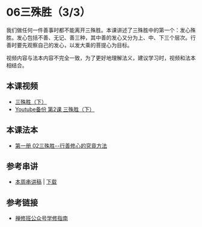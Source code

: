 # 06三殊胜（3/3）

我们做任何一件善事时都不能离开三殊胜。本课讲述了三殊胜中的第一个：发心殊胜。发心包括不善、无记、善三种，其中善的发心又分为上、中、下三个层次。行善时要先观察自己的发心，以发大乘的菩提心为目标。

视频内容与法本内容不完全一致，为了更好地理解法义，建议学习时，视频和法本相结合。

## 本课视频

* [三殊胜（下）](https://s3.ap-northeast-1.wasabisys.com/hdcx/jmy/%e6%85%a7%e7%81%af%e7%a6%85%e4%bf%ae%e8%af%be/%e6%85%a7%e7%81%af%e7%a6%85%e4%bf%ae%e8%af%be%e7%ac%ac%e4%b8%80%e5%86%8c/02-3%20%e4%b8%89%e6%ae%8a%e8%83%9c%ef%bc%88%e4%b8%8b%ef%bc%89.mp4)
* [Youtube备份 第2课 三殊胜（下）](https://www.youtube.com/watch?v=yOirFEDelrI&list=PL7aUyQTIJqAhB-EbnDWQDLmq1BJxa4CWq&index=6&ab_channel=%E6%85%A7%E7%81%AF%E5%B0%8F%E7%BB%84%E6%B8%A9%E5%93%A5%E5%8D%8E)

## 本课法本

- [第一册 02三殊胜--行善修心的究竟方法](/books/b1/1-02)

## 参考串讲

* [本周串讲稿](http://view.officeapps.live.com/op/view.aspx?src=https://s3.ap-northeast-1.wasabisys.com/hdcx/hdv/f/up/慧灯禅修班第1册第2课三殊胜(视频3).pptx) | [下载](https://s3.ap-northeast-1.wasabisys.com/hdcx/hdv/f/up/慧灯禅修班第1册第2课三殊胜(视频3).pptx)

## 参考链接

- [禅修班公众号学修指南](https://mp.weixin.qq.com/s?__biz=MzI2NTQ1NDcxNg==&mid=100001932&idx=1&sn=ef8dc70a7a6e1bee19d450196f7c5628&scene=19#wechat_redirect)
